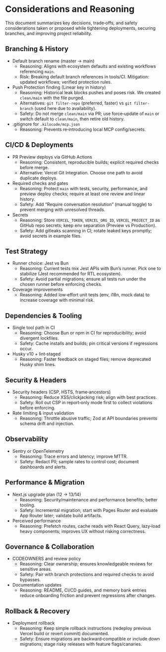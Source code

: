 # Considerations and Reasoning

This document summarizes key decisions, trade‑offs, and safety considerations taken or proposed while tightening deployments, securing branches, and improving project reliability.

## Branching & History
- Default branch rename (master → main)
  - Reasoning: Aligns with ecosystem defaults and existing workflows referencing `main`.
  - Risk: Breaking default branch references in tools/CI. Mitigation: updated workflows; verified protection rules.
- Push Protection finding (Linear key in history)
  - Reasoning: Historical leak blocks pushes and poses risk. We created `clean/main` with the file purged.
  - Alternatives: `git filter-repo` (preferred, faster) vs `git filter-branch` (used here due to availability).
  - Safety: Do not merge `clean/main` via PR; use force‑update of `main` or switch default to `clean/main`, then retire old history.
- .gitignore for `.kilocode/mcp.json`
  - Reasoning: Prevents re‑introducing local MCP config/secrets.

## CI/CD & Deployments
- PR Preview deploys via GitHub Actions
  - Reasoning: Consistent, reproducible builds; explicit required checks before merge.
  - Alternative: Vercel Git Integration. Choose one path to avoid duplicate deploys.
- Required checks and gates
  - Reasoning: Protect `main` with tests, security, performance, and preview deploy checks; require at least one review and linear history.
  - Safety: Add “Require conversation resolution” (manual toggle) to prevent merging with unresolved threads.
- Secrets
  - Reasoning: Store `VERCEL_TOKEN`, `VERCEL_ORG_ID`, `VERCEL_PROJECT_ID` as GitHub repo secrets; keep env separation (Preview vs Production).
  - Safety: Add gitleaks scanning in CI; rotate leaked keys promptly; avoid secrets in example files.

## Test Strategy
- Runner choice: Jest vs Bun
  - Reasoning: Current tests mix Jest APIs with Bun’s runner. Pick one to stabilize (Jest recommended for RTL ecosystem).
  - Safety: Avoid partial migrations; ensure all tests run under the chosen runner before enforcing checks.
- Coverage improvements
  - Reasoning: Added low‑effort unit tests (env, i18n, mock data) to increase coverage with minimal risk.

## Dependencies & Tooling
- Single tool path in CI
  - Reasoning: Choose Bun or npm in CI for reproducibility; avoid divergent lockfiles.
  - Safety: Cache installs and builds; pin critical versions if regressions occur.
- Husky v10 + lint‑staged
  - Reasoning: Faster feedback on staged files; remove deprecated Husky shim lines.

## Security & Headers
- Security headers (CSP, HSTS, frame‑ancestors)
  - Reasoning: Reduce XSS/clickjacking risk; align with best practices.
  - Safety: Roll out CSP in report‑only mode first to collect violations before enforcing.
- Rate limiting & input validation
  - Reasoning: Throttle abusive traffic; Zod at API boundaries prevents schema drift and injection.

## Observability
- Sentry or OpenTelemetry
  - Reasoning: Trace errors and latency; improve MTTR.
  - Safety: Redact PII; sample rates to control cost; document dashboards and alerts.

## Performance & Migration
- Next.js upgrade plan (12 → 13/14)
  - Reasoning: Security/maintenance and performance benefits; better tooling.
  - Safety: Incremental migration; start with Pages Router and evaluate App Router later; validate build artifacts.
- Perceived performance
  - Reasoning: Prefetch routes, cache reads with React Query, lazy‑load heavy components; improves UX without risking correctness.

## Governance & Collaboration
- CODEOWNERS and review policy
  - Reasoning: Clear ownership; ensures knowledgeable reviews for sensitive areas.
  - Safety: Pair with branch protections and required checks to avoid bypasses.
- Documentation updates
  - Reasoning: README, CI/CD guides, and memory bank entries reduce onboarding friction and prevent regressions after changes.

## Rollback & Recovery
- Deployment rollback
  - Reasoning: Keep simple rollback instructions (redeploy previous Vercel build or revert commit) documented.
  - Safety: Ensure migrations are backward‑compatible or include down migrations; stage risky releases with feature flags/canaries.

